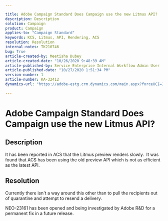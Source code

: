 ```yaml
---

title: Adobe Campaign Standard Does Campaign use the new Litmus API?  
description: Description  
solution: Campaign  
product: Campaign  
applies-to: "Campaign Standard"  
keywords: KCS, Litmus, API, Rendering, ACS  
resolution: Resolution  
internal-notes: TK210746  
bug: True  
article-created-by: Meetisha Dubey  
article-created-date: "10/26/2020 9:48:39 AM"  
article-published-by: Service Enterprise Internal Workflow Admin User  
article-published-date: "10/27/2020 1:51:34 PM"  
version-number: 1  
article-number: KA-32412  
dynamics-url: "https://adobe-estg.crm.dynamics.com/main.aspx?forceUCI=1&pagetype=entityrecord&etn=knowledgearticle&id=89217b42-7017-eb11-a812-000d3a593b88"

---
```


# Adobe Campaign Standard Does Campaign use the new Litmus API?

## Description

It has been reported in ACS that the Litmus preview renders slowly.  It was found that ACS has been using the old preview API which is not as efficient as the latest API.

## Resolution

Currently there isn't a way around this other than to pull the recipients out of quarantine and attempt to resend a delivery.

NEO-23161 has been opened and being investigated by Adobe R&D for a permanent fix in a future release.
